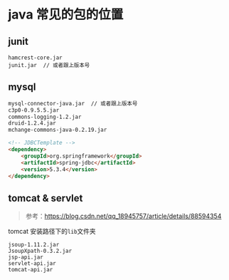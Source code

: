 # java 常见的包的位置

## junit

```text
hamcrest-core.jar
junit.jar  // 或者跟上版本号
```

## mysql

```html
mysql-connector-java.jar  // 或者跟上版本号
c3p0-0.9.5.5.jar
commons-logging-1.2.jar
druid-1.2.4.jar
mchange-commons-java-0.2.19.jar

<!-- JDBCTemplate -->
<dependency>
    <groupId>org.springframework</groupId>
    <artifactId>spring-jdbc</artifactId>
    <version>5.3.4</version>
</dependency>
```

## tomcat & servlet

> 参考：https://blog.csdn.net/qq_18945757/article/details/88594354

tomcat 安装路径下的`lib`文件夹

```text
jsoup-1.11.2.jar
JsoupXpath-0.3.2.jar
jsp-api.jar
servlet-api.jar
tomcat-api.jar
```
